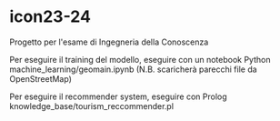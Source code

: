 # icon23-24
Progetto per l'esame di Ingegneria della Conoscenza

Per eseguire il training del modello, eseguire con un notebook Python machine_learning/geomain.ipynb (N.B. scaricherà parecchi file da OpenStreetMap)

Per eseguire il recommender system, eseguire con Prolog knowledge_base/tourism_reccommender.pl
